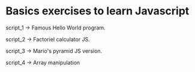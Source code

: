 # Basics exercises to learn Javascript 

script_1 -> Famous Hello World program.   

script_2 -> Factoriel calculator JS.   

script_3 -> Mario's pyramid JS version.   

script_4 -> Array manipulation 